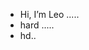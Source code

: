 - Hi, I’m Leo .....
- hard .....
- hd..
<!---
55leo/55leo is a ✨ special ✨ repository because its `README.md` (this file) appears on your GitHub profile.
You can click the Preview link to take a look at your changes.
--->
